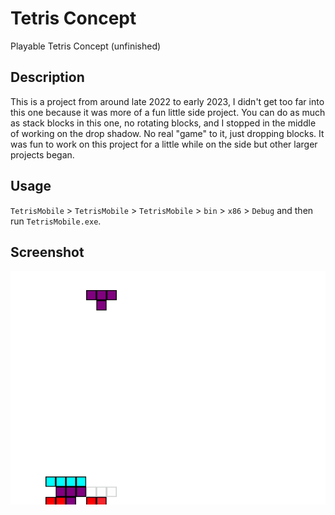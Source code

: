 # Tetris Concept
Playable Tetris Concept (unfinished)
## Description
This is a project from around late 2022 to early 2023, I didn't get too far into this one because it was more of a fun little side project.
You can do as much as stack blocks in this one, no rotating blocks, and I stopped in the middle of working on the drop shadow. No real "game" to it, just dropping blocks.
It was fun to work on this project for a little while on the side but other larger projects began.
## Usage
`TetrisMobile` > `TetrisMobile` >   `TetrisMobile` > `bin` > `x86` > `Debug` and then run `TetrisMobile.exe`.
## Screenshot
![tetris](https://github.com/denemir/Tetris-Concept/blob/main/Tetris%20Concept.gif)
